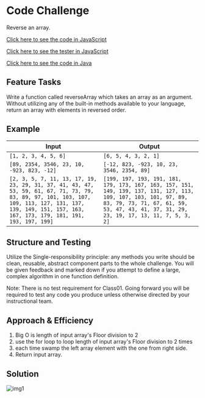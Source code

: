 # Code Challenge

Reverse an array.

[Click here to see the code in JavaScript](../401-challenges/algorithms/arrayReverse/array_reverse.js)

[Click here to see the tester in JavaScript](../401-challenges/algorithms/arrayReverse/array_reverse.test.js)

[Click here to see the code in Java](../401-java-challenges/algorithms/ArrayReverse.java)

## Feature Tasks

Write a function called reverseArray which takes an array as an argument. Without utilizing any of the built-in methods available to your language, return an array with elements in reversed order.

## Example

|Input | Output|
|---|---|
|`[1, 2, 3, 4, 5, 6]`|`[6, 5, 4, 3, 2, 1]`|
|`[89, 2354, 3546, 23, 10, -923, 823, -12]`|`[-12, 823, -923, 10, 23, 3546, 2354, 89]`|
|`[2, 3, 5, 7, 11, 13, 17, 19, 23, 29, 31, 37, 41, 43, 47, 53, 59, 61, 67, 71, 73, 79, 83, 89, 97, 101, 103, 107, 109, 113, 127, 131, 137, 139, 149, 151, 157, 163, 167, 173, 179, 181, 191, 193, 197, 199]`|`[199, 197, 193, 191, 181, 179, 173, 167, 163, 157, 151, 149, 139, 137, 131, 127, 113, 109, 107, 103, 101, 97, 89, 83, 79, 73, 71, 67, 61, 59, 53, 47, 43, 41, 37, 31, 29, 23, 19, 17, 13, 11, 7, 5, 3, 2]`|

## Structure and Testing

Utilize the Single-responsibility principle: any methods you write should be clean, reusable, abstract component parts to the whole challenge. You will be given feedback and marked down if you attempt to define a large, complex algorithm in one function definition.

Note: There is no test requirement for Class01. Going forward you will be required to test any code you produce unless otherwise directed by your instructional team.

## Approach & Efficiency

1. Big O is length of input array's Floor division to 2
2. use the for loop to loop  length of input array's Floor division to 2 times
3. each time swamp the left array element with the one from right side.
4. Return input array.

## Solution
<!-- Embedded whiteboard image -->
![img1](array_reverse.png)
